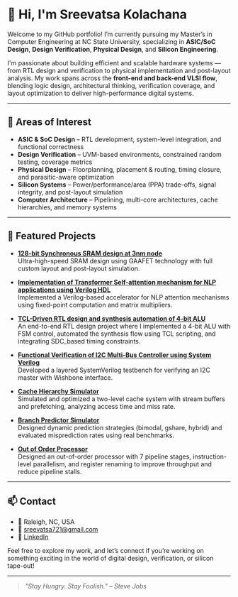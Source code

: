 # 👋 Hi, I'm Sreevatsa Kolachana

Welcome to my GitHub portfolio! I’m currently pursuing my Master’s in Computer Engineering at NC State University, specializing in **ASIC/SoC Design**, **Design Verification**, **Physical Design**, and **Silicon Engineering**.

I'm passionate about building efficient and scalable hardware systems — from RTL design and verification to physical implementation and post-layout analysis. My work spans across the **front-end and back-end VLSI flow**, blending logic design, architectural thinking, verification coverage, and layout optimization to deliver high-performance digital systems.

---

## 🔧 Areas of Interest

- **ASIC & SoC Design** – RTL development, system-level integration, and functional correctness
- **Design Verification** – UVM-based environments, constrained random testing, coverage metrics
- **Physical Design** – Floorplanning, placement & routing, timing closure, and parasitic-aware optimization
- **Silicon Systems** – Power/performance/area (PPA) trade-offs, signal integrity, and post-layout simulation
- **Computer Architecture** – Pipelining, multi-core architectures, cache hierarchies, and memory systems

---

## 📂 Featured Projects

- [**128-bit Synchronous SRAM design at 3nm node**](projects/SRAMdesign_3nm/)  
  Ultra-high-speed SRAM design using GAAFET technology with full custom layout and post-layout simulation.

- [**Implementation of Transformer Self-attention mechanism for NLP applications using Verilog HDL**](projects/transformer-accelerator/)  
  Implemented a Verilog-based accelerator for NLP attention mechanisms using fixed-point computation and matrix multipliers.

- [**TCL-Driven RTL design and synthesis automation of 4-bit ALU**](projects/alu_rtl_synthesis/)<br>            An end-to-end RTL design project where I implemented a 4-bit ALU with FSM control, automated the synthesis flow using TCL scripting, and integrating SDC_based timing constraints.
  
- [**Functional Verification of I2C Multi-Bus Controller using System Verilog**](projects/i2c-verification.md)  
  Developed a layered SystemVerilog testbench for verifying an I2C master with Wishbone interface.
  
- [**Cache Hierarchy Simulator**](projects/cache-simulator/)  
  Simulated and optimized a two-level cache system with stream buffers and prefetching, analyzing access time and miss rate.

- [**Branch Predictor Simulator**](projects/branch-predictor/)  
  Designed dynamic prediction strategies (bimodal, gshare, hybrid) and evaluated misprediction rates using real benchmarks.

- [**Out of Order Processor**](projects/out-of-order-processor/)  
  Designed an out-of-order processor with 7 pipeline stages, instruction-level parallelism, and register renaming to improve throughput and reduce pipeline stalls.
  
  

---

## 📫 Contact

- 📍 Raleigh, NC, USA  
- 📧 [sreevatsa721@gmail.com](mailto:sreevatsa721@gmail.com)  
- 🔗 [LinkedIn](https://linkedin.com/in/sreevatsa-kolachana)

Feel free to explore my work, and let’s connect if you’re working on something exciting in the world of digital design, verification, or silicon tape-out!

---

> *"Stay Hungry. Stay Foolish." – Steve Jobs*

